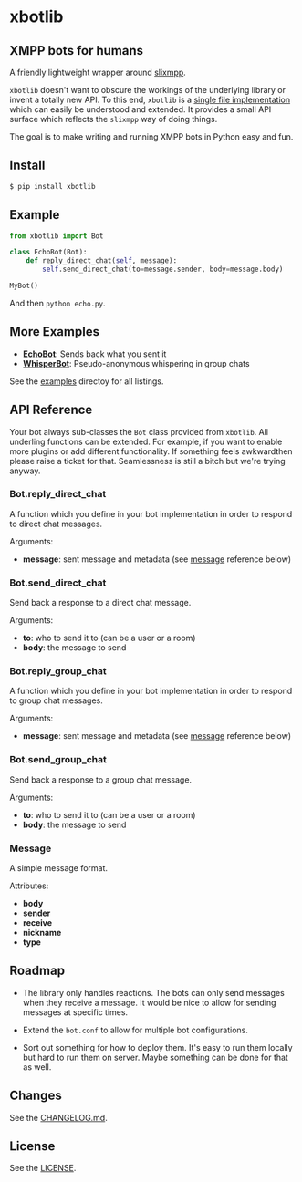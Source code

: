 # xbotlib

## XMPP bots for humans

A friendly lightweight wrapper around [slixmpp](https://slixmpp.readthedocs.io/).

`xbotlib` doesn't want to obscure the workings of the underlying library or
invent a totally new API. To this end, `xbotlib` is a [single file
implementation](./xbotlib.py) which can easily be understood and extended. It
provides a small API surface which reflects the `slixmpp` way of doing things.

The goal is to make writing and running XMPP bots in Python easy and fun.

## Install

```sh
$ pip install xbotlib
```

## Example

```python
from xbotlib import Bot

class EchoBot(Bot):
    def reply_direct_chat(self, message):
        self.send_direct_chat(to=message.sender, body=message.body)

MyBot()
```

And then `python echo.py`.

## More Examples

- **[EchoBot](./examples/echo.py)**: Sends back what you sent it
- **[WhisperBot](./examples/whisper.py)**: Pseudo-anonymous whispering in group chats

See the [examples](./examples/) directoy for all listings.

## API Reference

Your bot always sub-classes the `Bot` class provided from `xbotlib`. All
underling functions can be extended. For example, if you want to enable more
plugins or add different functionality. If something feels awkwardthen please
raise a ticket for that. Seamlessness is still a bitch but we're trying anyway.

### Bot.reply_direct_chat

A function which you define in your bot implementation in order to respond to
direct chat messages.

Arguments:

- **message**: sent message and metadata (see [message](#message) reference below)

### Bot.send_direct_chat

Send back a response to a direct chat message.

Arguments:

- **to**: who to send it to (can be a user or a room)
- **body**: the message to send

### Bot.reply_group_chat

A function which you define in your bot implementation in order to respond to
group chat messages.

Arguments:

- **message**: sent message and metadata (see [message](#message) reference below)

### Bot.send_group_chat

Send back a response to a group chat message.

Arguments:

- **to**: who to send it to (can be a user or a room)
- **body**: the message to send

### Message

A simple message format.

Attributes:

- **body**
- **sender**
- **receive**
- **nickname**
- **type**

## Roadmap

- The library only handles reactions. The bots can only send messages when they
  receive a message. It would be nice to allow for sending messages at specific
  times.

- Extend the `bot.conf` to allow for multiple bot configurations.

- Sort out something for how to deploy them. It's easy to run them locally but
  hard to run them on server. Maybe something can be done for that as well.

## Changes

See the [CHANGELOG.md](./CHANGELOG.md).

## License

See the [LICENSE](./LICENSE.md).
